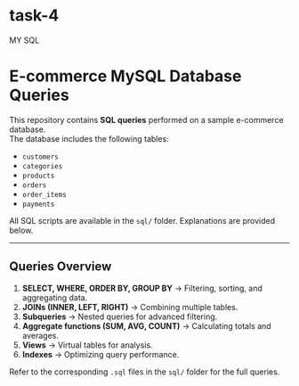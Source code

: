 # task-4
MY SQL 
# E-commerce MySQL Database Queries

This repository contains **SQL queries** performed on a sample e-commerce database.  
The database includes the following tables:

- `customers`
- `categories`
- `products`
- `orders`
- `order_items`
- `payments`

All SQL scripts are available in the `sql/` folder. Explanations are provided below.

---

## Queries Overview

1. **SELECT, WHERE, ORDER BY, GROUP BY** → Filtering, sorting, and aggregating data.
2. **JOINs (INNER, LEFT, RIGHT)** → Combining multiple tables.
3. **Subqueries** → Nested queries for advanced filtering.
4. **Aggregate functions (SUM, AVG, COUNT)** → Calculating totals and averages.
5. **Views** → Virtual tables for analysis.
6. **Indexes** → Optimizing query performance.

Refer to the corresponding `.sql` files in the `sql/` folder for the full queries.

